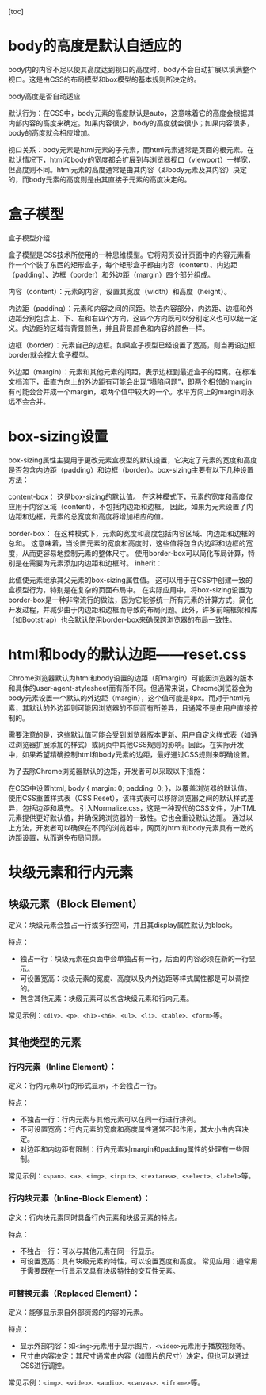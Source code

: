 [toc]

# body的高度是默认自适应的

body内的内容不足以使其高度达到视口的高度时，body不会自动扩展以填满整个视口。这是由CSS的布局模型和box模型的基本规则所决定的。

body高度是否自动适应

默认行为：在CSS中，body元素的高度默认是auto，这意味着它的高度会根据其内部内容的高度来确定。如果内容很少，body的高度就会很小；如果内容很多，body的高度就会相应增加。


视口关系：body元素是html元素的子元素，而html元素通常是页面的根元素。在默认情况下，html和body的宽度都会扩展到与浏览器视口（viewport）一样宽，但高度则不同。html元素的高度通常是由其内容（即body元素及其内容）决定的，而body元素的高度则是由其直接子元素的高度决定的。

# 盒子模型
盒子模型介绍


盒子模型是CSS技术所使用的一种思维模型。它将网页设计页面中的内容元素看作一个个装了东西的矩形盒子，每个矩形盒子都由内容（content）、内边距（padding）、边框（border）和外边距（margin）四个部分组成。

内容（content）：元素的内容，设置其宽度（width）和高度（height）。

内边距（padding）：元素和内容之间的间距。除去内容部分，内边距、边框和外边距分别包含上、下、左和右四个方向，这四个方向既可以分别定义也可以统一定义。内边距的区域有背景颜色，并且背景颜色和内容的颜色一样。

边框（border）：元素自己的边框。如果盒子模型已经设置了宽高，则当再设边框border就会撑大盒子模型。

外边距（margin）：元素和其他元素的间距，表示边框到最近盒子的距离。在标准文档流下，垂直方向上的外边距有可能会出现“塌陷问题”，即两个相邻的margin有可能会合并成一个margin，取两个值中较大的一个。水平方向上的margin则永远不会合并。

# box-sizing设置
box-sizing属性主要用于更改元素盒模型的默认设置，它决定了元素的宽度和高度是否包含内边距（padding）和边框（border）。box-sizing主要有以下几种设置方法：

content-box：
这是box-sizing的默认值。
在这种模式下，元素的宽度和高度仅应用于内容区域（content），不包括内边距和边框。
因此，如果为元素设置了内边距和边框，元素的总宽度和高度将增加相应的值。

border-box：
在这种模式下，元素的宽度和高度包括内容区域、内边距和边框的总和。
这意味着，当设置元素的宽度和高度时，这些值将包含内边距和边框的宽度，从而更容易地控制元素的整体尺寸。
使用border-box可以简化布局计算，特别是在需要为元素添加内边距和边框时。
inherit：

此值使元素继承其父元素的box-sizing属性值。
这可以用于在CSS中创建一致的盒模型行为，特别是在复杂的页面布局中。
在实际应用中，将box-sizing设置为border-box是一种非常流行的做法，因为它能够统一所有元素的计算方式，简化开发过程，并减少由于内边距和边框而导致的布局问题。此外，许多前端框架和库（如Bootstrap）也会默认使用border-box来确保跨浏览器的布局一致性。

# html和body的默认边距——reset.css

Chrome浏览器默认为html和body设置的边距（即margin）可能因浏览器的版本和具体的user-agent-stylesheet而有所不同。但通常来说，Chrome浏览器会为body元素设置一个默认的外边距（margin），这个值可能是8px。而对于html元素，其默认的外边距则可能因浏览器的不同而有所差异，且通常不是由用户直接控制的。

需要注意的是，这些默认值可能会受到浏览器版本更新、用户自定义样式表（如通过浏览器扩展添加的样式）或网页中其他CSS规则的影响。因此，在实际开发中，如果希望精确控制html和body元素的边距，最好通过CSS规则来明确设置。

为了去除Chrome浏览器默认的边距，开发者可以采取以下措施：

在CSS中设置html, body { margin: 0; padding: 0; }，以覆盖浏览器的默认值。
使用CSS重置样式表（CSS Reset），该样式表可以移除浏览器之间的默认样式差异，包括边距和填充。
引入Normalize.css，这是一种现代的CSS文件，为HTML元素提供更好默认值，并确保跨浏览器的一致性。它也会重设默认边距。
通过以上方法，开发者可以确保在不同的浏览器中，网页的html和body元素具有一致的边距设置，从而避免布局问题。

# 块级元素和行内元素
## 块级元素（Block Element）
定义：块级元素会独占一行或多行空间，并且其display属性默认为block。

特点：
- 独占一行：块级元素在页面中会单独占有一行，后面的内容必须在新的一行显示。
- 可设置宽高：块级元素的宽度、高度以及内外边距等样式属性都是可以调控的。
- 包含其他元素：块级元素可以包含块级元素和行内元素。

常见示例：`<div>、<p>、<h1>-<h6>、<ul>、<li>、<table>、<form>`等。
## 其他类型的元素
### 行内元素（Inline Element）：
定义：行内元素以行的形式显示，不会独占一行。

特点：
- 不独占一行：行内元素与其他元素可以在同一行进行排列。
- 不可设置宽高：行内元素的宽度和高度属性通常不起作用，其大小由内容决定。
- 对边距和内边距有限制：行内元素对margin和padding属性的处理有一些限制。

常见示例：`<span>、<a>、<img>、<input>、<textarea>、<select>、<label>`等。
### 行内块元素（Inline-Block Element）：
定义：行内块元素同时具备行内元素和块级元素的特点。

特点：
- 不独占一行：可以与其他元素在同一行显示。
- 可设置宽高：具有块级元素的特性，可以设置宽度和高度。
常见应用：通常用于需要既在一行显示又具有块级特性的交互性元素。
### 可替换元素（Replaced Element）：
定义：能够显示来自外部资源的内容的元素。

特点：
- 显示外部内容：如`<img>`元素用于显示图片，`<video>`元素用于播放视频等。
- 尺寸由内容决定：其尺寸通常由内容（如图片的尺寸）决定，但也可以通过CSS进行调控。

常见示例：`<img>、<video>、<audio>、<canvas>、<iframe>`等。